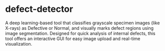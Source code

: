 # defect-detector
A deep learning-based tool that classifies grayscale specimen images (like X-rays) as Defective or Normal, and visually marks defect regions using image segmentation. Designed for quick analysis of internal defects, this tool offers an interactive GUI for easy image upload and real-time visualization.
